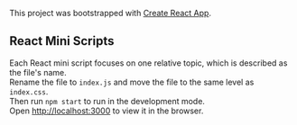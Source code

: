 This project was bootstrapped with [Create React App](https://github.com/facebook/create-react-app).

## React Mini Scripts

Each React mini script focuses on one relative topic, which is described as the file's name.<br>
Rename the file to `index.js` and move the file to the same level as `index.css`.<br>
Then run `npm start` to run in the development mode.<br>
Open [http://localhost:3000](http://localhost:3000) to view it in the browser.

